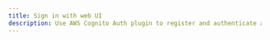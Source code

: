 ```yaml
---
title: Sign in with web UI
description: Use AWS Cognito Auth plugin to register and authenticate a user with a prebuilt web UI
---
```


<inline-fragment platform="ios" src="~/lib/auth/fragments/native_common/authentication/signin_web_ui/common.md"></inline-fragment>
<inline-fragment platform="android" src="~/lib/auth/fragments/native_common/authentication/signin_web_ui/common.md"></inline-fragment>
<inline-fragment platform="android" src="~/lib/auth/fragments/android/signin_web_ui/signin_web_ui.md"></inline-fragment>
